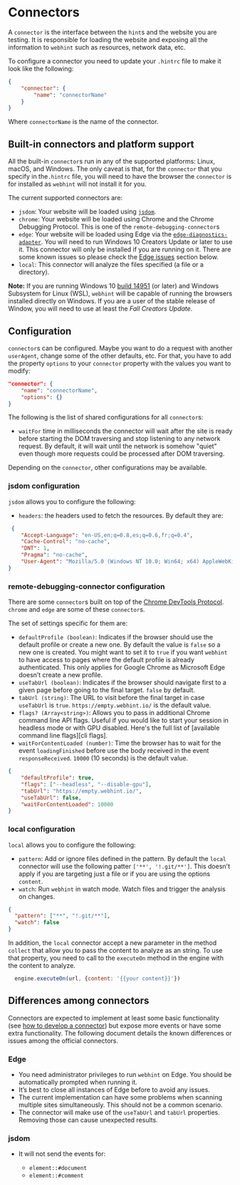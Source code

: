 # Connectors

A `connector` is the interface between the `hint`s and the website
you are testing. It is responsible for loading the website and exposing
all the information to `webhint` such as resources, network data, etc.

To configure a connector you need to update your `.hintrc` file to
make it look like the following:

```json
{
    "connector": {
        "name": "connectorName"
    }
}
```

Where `connectorName` is the name of the connector.

## Built-in connectors and platform support

All the built-in `connector`s run in any of the supported platforms:
Linux, macOS, and Windows. The only caveat is that, for the `connector`
that you specify in the`.hintrc` file, you will need to have the
browser the `connector` is for installed as `webhint` will not
install it for you.

The current supported connectors are:

* `jsdom`: Your website will be loaded using [`jsdom`][jsdom].
* `chrome`: Your website will be loaded using Chrome and the Chrome
  Debugging Protocol. This is one of the `remote-debugging-connector`s
* `edge`: Your website will be loaded using Edge via the
  [`edge-diagnostics-adapter`][eda]. You will need to run Windows 10
  Creators Update or later to use it. This connector will only be
  installed if you are running on it. There are some known issues so
  please check the [Edge issues](#edge-issues) section below.
* `local`: This connector will analyze the files specified (a file
  or a directory).

**Note:** If you are running Windows 10 [build 14951][wsl-interop] (or
later) and Windows Subsystem for Linux (WSL), `webhint` will be capable
of running the browsers installed directly on Windows. If you are a
user of the stable release of Window, you will need to use at least the
*Fall Creators Update*.

## Configuration

`connector`s can be configured. Maybe you want to do a request with
another `userAgent`, change some of the other defaults, etc. For that,
you have to add the property `options` to your `connector` property
with the values you want to modify:

```json
"connector": {
    "name": "connectorName",
    "options": {}
}
```

The following is the list of shared configurations for all `connector`s:

* `waitFor` time in milliseconds the connector will wait after the site is
  ready before starting the DOM traversing and stop listening to any
  network request. By default, it will wait until the network is somehow
  "quiet" even though more requests could be processed after DOM traversing.

Depending on the `connector`, other configurations may be available.

### jsdom configuration

`jsdom` allows you to configure the following:

* `headers`: the headers used to fetch the resources. By default they are:

```json
 {
    "Accept-Language": "en-US,en;q=0.8,es;q=0.6,fr;q=0.4",
    "Cache-Control": "no-cache",
    "DNT": 1,
    "Pragma": "no-cache",
    "User-Agent": "Mozilla/5.0 (Windows NT 10.0; Win64; x64) AppleWebKit/537.36 (KHTML, like Gecko) Chrome/68.0.3440.106 Safari/537.36"
}
```

<!-- markdownlint-disable MD033 -->

### remote-debugging-connector configuration <a name="rdc-config"></a>

<!-- markdownlint-enable MD033 -->

There are some `connector`s built on top of the [Chrome DevTools
Protocol][cdp]. `chrome` and `edge` are some of these `connector`s.

The set of settings specific for them are:

* `defaultProfile (boolean)`: Indicates if the browser should use the
  default profile or create a new one. By default the value is `false`
  so a new one is created. You might want to set it to `true` if you
  want `webhint` to have access to pages where the default profile is
  already authenticated. This only applies for Google Chrome as
  Microsoft Edge doesn’t create a new profile.
* `useTabUrl (boolean)`: Indicates if the browser should navigate first
  to a given page before going to the final target. `false` by default.
* `tabUrl (string)`: The URL to visit before the final target in case
  `useTabUrl` is `true`. `https://empty.webhint.io/` is the
  default value.
* `flags? (Array<string>)`: Allows you to pass in additional Chrome
  command line API flags. Useful if you would like to start your
  session in headless mode or with GPU disabled. Here's the full list
  of [available command line flags][cli flags].
* `waitForContentLoaded (number)`: Time the browser has to wait for the
  event `loadingFinished` before use the body received in the event
  `responseReceived`. `10000` (10 seconds) is the default value.

```json
{
    "defaultProfile": true,
    "flags": ["--headless", "--disable-gpu"],
    "tabUrl": "https://empty.webhint.io/",
    "useTabUrl": false,
    "waitForContentLoaded": 10000
}
```

### local configuration

 `local` allows you to configure the following:

* `pattern`: Add or ignore files defined in the pattern. By default the
  `local` connector will use the following patter `['**', '!.git/**']`. This
  doesn't apply if you are targeting just a file or if you are using the
  options `content`.
* `watch`: Run `webhint` in watch mode. Watch files and trigger the analysis
  on changes.

```json
{
  "pattern": ["**", "!.git/**"],
  "watch": false
}
```

In addition, the `local` connector accept a new parameter in the
method `collect` that allow you to pass the content to analyze as an string.
To use that property, you need to call to the `executeOn` method in
the engine with the content to analyze.

```js
  engine.executeOn(url, {content: '{{your content}}'})
```

## Differences among connectors

Connectors are expected to implement at least some basic functionality
(see [how to develop a connector](../../contributor-guide/connectors/index.md))
but expose more events or have some extra functionality. The following
document details the known differences or issues among the official
connectors.

<!-- markdownlint-disable MD033 -->

### Edge<a name="edge-issues"></a>

<!-- markdownlint-enable MD033 -->

* You need administrator privileges to run `webhint` on Edge. You
  should be automatically prompted when running it.
* It’s best to close all instances of Edge before to avoid any issues.
* The current implementation can have some problems when scanning multiple
  sites simultaneously. This should not be a common scenario.
* The connector will make use of the `useTabUrl` and `tabUrl` properties.
  Removing those can cause unexpected results.

### jsdom

* It will not send the events for:

  * `element::#document`
  * `element::#comment`

<!-- Link labels: -->

[cdp]: https://chromedevtools.github.io/devtools-protocol/
[eda]: https://github.com/Microsoft/edge-diagnostics-adapter
[jsdom]: https://github.com/tmpvar/jsdom
[wsl-interop]: https://msdn.microsoft.com/en-us/commandline/wsl/release_notes#build-14951
